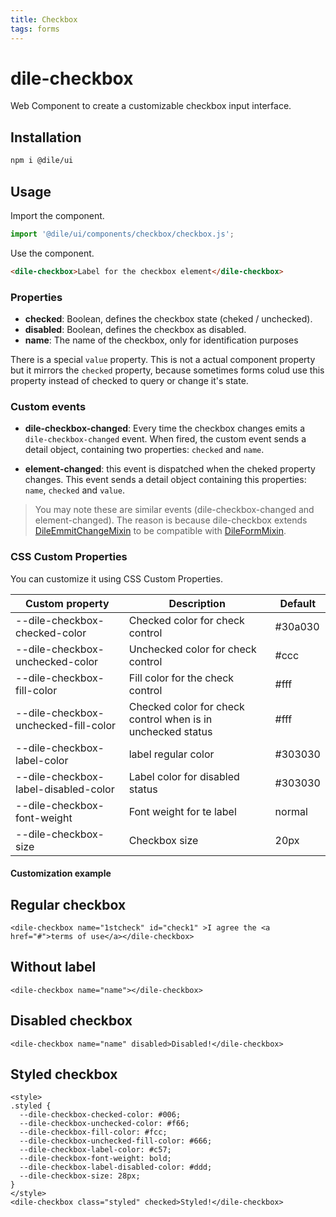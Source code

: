 ```yaml
---
title: Checkbox
tags: forms
---
```


# dile-checkbox

Web Component to create a customizable checkbox input interface.

## Installation

```bash
npm i @dile/ui
```

## Usage

Import the component.

```javascript
import '@dile/ui/components/checkbox/checkbox.js';
```

Use the component.

```html
<dile-checkbox>Label for the checkbox element</dile-checkbox>
```

### Properties

- **checked**: Boolean, defines the checkbox state (cheked / unchecked).
- **disabled**: Boolean, defines the checkbox as disabled.
- **name**: The name of the checkbox, only for identification purposes

There is a special ```value``` property. This is not a actual component property but it mirrors the ```checked``` property, because sometimes forms colud use this property instead of checked to query or change it's state.

### Custom events

- **dile-checkbox-changed**: Every time the checkbox changes emits a ```dile-checkbox-changed``` event. When fired, the custom event sends a detail object, containing two properties: ```checked``` and ```name```.

- **element-changed**: this event is dispatched when the cheked property changes. This event sends a detail object containing this properties: ```name```, ```checked``` and ```value```.

> You may note these are similar events (dile-checkbox-changed and element-changed). The reason is because dile-checkbox extends [DileEmmitChangeMixin](/mixins/dile-emmit-change-mixin) to be compatible with [DileFormMixin](/mixins/dile-form-mixin).

### CSS Custom Properties

You can customize it using CSS Custom Properties.

Custom property | Description | Default
----------------|-------------|---------
--dile-checkbox-checked-color | Checked color for check control | #30a030
--dile-checkbox-unchecked-color | Unchecked color for check control | #ccc
--dile-checkbox-fill-color | Fill color for the check control | #fff
--dile-checkbox-unchecked-fill-color | Checked color for check control when is in unchecked status| #fff
--dile-checkbox-label-color | label regular color | #303030
--dile-checkbox-label-disabled-color | Label color for disabled status | #303030
--dile-checkbox-font-weight | Font weight for te label | normal
--dile-checkbox-size | Checkbox size | 20px

#### Customization example

## Regular checkbox

```html:preview
<dile-checkbox name="1stcheck" id="check1" >I agree the <a href="#">terms of use</a></dile-checkbox>
```

## Without label

```html:preview
<dile-checkbox name="name"></dile-checkbox>
```

## Disabled checkbox

```html:preview
<dile-checkbox name="name" disabled>Disabled!</dile-checkbox>
```

## Styled checkbox
```html:preview
<style>
.styled {
  --dile-checkbox-checked-color: #006;
  --dile-checkbox-unchecked-color: #f66;
  --dile-checkbox-fill-color: #fcc;
  --dile-checkbox-unchecked-fill-color: #666;
  --dile-checkbox-label-color: #c57;
  --dile-checkbox-font-weight: bold;
  --dile-checkbox-label-disabled-color: #ddd;
  --dile-checkbox-size: 28px;
}
</style>
<dile-checkbox class="styled" checked>Styled!</dile-checkbox>
```


